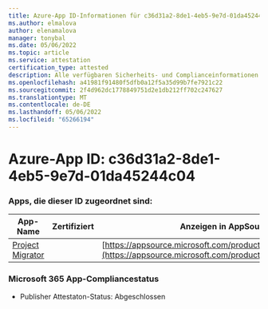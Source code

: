 ```yaml
---
title: Azure-App ID-Informationen für c36d31a2-8de1-4eb5-9e7d-01da45244c04
ms.author: elmalova
author: elenamalova
manager: tonybal
ms.date: 05/06/2022
ms.topic: article
ms.service: attestation
certification_type: attested
description: Alle verfügbaren Sicherheits- und Complianceinformationen für c36d31a2-8de1-4eb5-9e7d-01da45244c04.
ms.openlocfilehash: a41981f91480f5dfb0a12f5a35d99b7fe7921c22
ms.sourcegitcommit: 2f4d962dc1778849751d2e1db212ff702c247627
ms.translationtype: MT
ms.contentlocale: de-DE
ms.lasthandoff: 05/06/2022
ms.locfileid: "65266194"
---
```

# <a name="azure-app-id-c36d31a2-8de1-4eb5-9e7d-01da45244c04"></a>Azure-App ID: c36d31a2-8de1-4eb5-9e7d-01da45244c04


### <a name="apps-associated-with-this-id"></a>Apps, die dieser ID zugeordnet sind:
| **App-Name** | **Zertifiziert** | **Anzeigen in AppSource** |
|--------------|---------------|-----------------------|
| [Project Migrator](../forward/WA200003160.md) |  | [https://appsource.microsoft.com/product/office/WA200003160](https://appsource.microsoft.com/product/office/WA200003160) |

### <a name="microsoft-365-app-compliance-status"></a>Microsoft 365 App-Compliancestatus
- Publisher Attestaton-Status: Abgeschlossen
